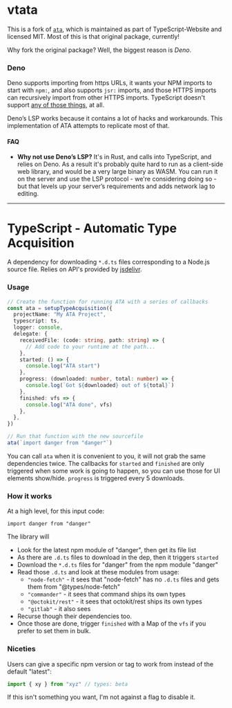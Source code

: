# vtata

This is a fork of [`ata`](https://github.com/microsoft/TypeScript-Website/tree/v2/packages/ata),
which is maintained as part of TypeScript-Website and licensed MIT. Most of this is that original package, currently!

Why fork the original package? Well, the biggest reason is _Deno_.

### Deno

Deno supports importing from https URLs, it wants your NPM imports to
start with `npm:`, and also supports `jsr:` imports, and those HTTPS imports
can recursively import from other HTTPS imports. TypeScript doesn't
support [any of those things](https://github.com/microsoft/TypeScript/issues/35749),
at all.

Deno’s LSP works because it contains a lot of hacks and workarounds. This implementation of ATA attempts to replicate most of that.

#### FAQ

- **Why not use Deno’s LSP?** It's in Rust, and calls into TypeScript,
  and relies on Deno. As a result it's probably quite hard to run as a client-side
  web library, and would be a very large binary as WASM. You can run it on
  the server and use the LSP protocol - we're considering doing so -
  but that levels up your server’s requirements and adds network lag to editing.

---

# TypeScript - Automatic Type Acquisition

A dependency for downloading `*.d.ts` files corresponding to a Node.js source file. Relies on API's provided by [jsdelivr](https://www.jsdelivr.com).

### Usage

```ts
// Create the function for running ATA with a series of callbacks
const ata = setupTypeAcquisition({
  projectName: "My ATA Project",
  typescript: ts,
  logger: console,
  delegate: {
    receivedFile: (code: string, path: string) => {
      // Add code to your runtime at the path...
    },
    started: () => {
      console.log("ATA start")
    },
    progress: (downloaded: number, total: number) => {
      console.log(`Got ${downloaded} out of ${total}`)
    },
    finished: vfs => {
      console.log("ATA done", vfs)
    },
  },
})

// Run that function with the new sourcefile
ata(`import danger from "danger"`)
```

You can call `ata` when it is convenient to you, it will not grab the same dependencies twice. The callbacks for `started` and `finished` are only triggered when some work is going to happen, so you can use those for UI elements show/hide. `progress` is triggered every 5 downloads.

### How it works

At a high level, for this input code:

```
import danger from "danger"
```

The library will

- Look for the latest npm module of "danger", then get its file list
- As there are `.d.ts` files to download in the dep, then it triggers `started`
- Download the `*.d.ts` files for "danger" from the npm module "danger"
- Read those `.d.ts` and look at these modules from usage:
  - `"node-fetch"` - it sees that "node-fetch" has no `.d.ts` files and gets them from "@types/node-fetch"
  - `"commander"` - it sees that command ships its own types
  - `"@octokit/rest"` - it sees that octokit/rest ships its own types
  - `"gitlab"` - it also sees
- Recurse though their dependencies too.
- Once those are done, trigger `finished` with a Map of the `vfs` if you prefer to set them in bulk.

### Niceties

Users can give a specific npm version or tag to work from instead of the default "latest":

```ts
import { xy } from "xyz" // types: beta
```

If this isn't something you want, I'm not against a flag to disable it.
